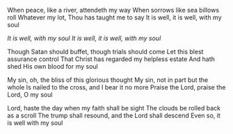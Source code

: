 When peace, like a river, attendeth my way 
When sorrows like sea billows roll 
Whatever my lot, Thou has taught me to say 
It is well, it is well, with my soul

*It is well, with my soul* 
*It is well, it is well, with my soul*

Though Satan should buffet, though trials should come 
Let this blest assurance control 
That Christ has regarded my helpless estate
And hath shed His own blood for my soul

My sin, oh, the bliss of this glorious thought 
My sin, not in part but the whole 
Is nailed to the cross, and I bear it no more 
Praise the Lord, praise the Lord, O my soul

Lord, haste the day when my faith shall be sight 
The clouds be rolled back as a scroll 
The trump shall resound, and the Lord shall descend 
Even so, it is well with my soul